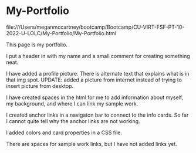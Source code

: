 # My-Portfolio

file:///Users/meganmccartney/bootcamp/Bootcamp/CU-VIRT-FSF-PT-10-2022-U-LOLC/My-Portfolio/My-Portfolio.html


This page is my portfolio.

I put a header in with my name and a small comment for creating something neat.

I have added a profile picture.
There is alternate text that explains what is in that img spot.
UPDATE: added a picture from internet instead of trying to insert picture from desktop.

I have created spaces in the html for me to add information about myself, my background, and where I can link my sample work.

I created anchor links in a navigaton bar to connect to the info cards.  So far I cannot quite tell why the anchor links are not working.

I added colors and card properties in a CSS file.

There are spaces for sample work links, but I have not added links yet.

